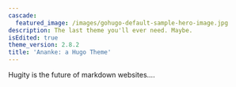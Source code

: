 ```yaml
---
cascade:
  featured_image: /images/gohugo-default-sample-hero-image.jpg
description: The last theme you'll ever need. Maybe.
isEdited: true
theme_version: 2.8.2
title: 'Ananke: a Hugo Theme'
---
```

Hugity is the future of markdown websites....